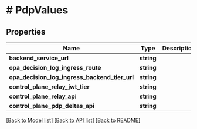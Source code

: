 # # PdpValues

## Properties

Name | Type | Description | Notes
------------ | ------------- | ------------- | -------------
**backend_service_url** | **string** |  |
**opa_decision_log_ingress_route** | **string** |  |
**opa_decision_log_ingress_backend_tier_url** | **string** |  |
**control_plane_relay_jwt_tier** | **string** |  |
**control_plane_relay_api** | **string** |  |
**control_plane_pdp_deltas_api** | **string** |  |

[[Back to Model list]](../../README.md#models) [[Back to API list]](../../README.md#endpoints) [[Back to README]](../../README.md)
